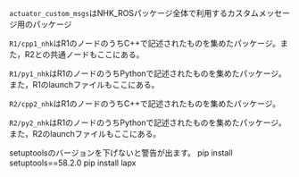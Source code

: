 `actuator_custom_msgs`はNHK_ROSパッケージ全体で利用するカスタムメッセージ用のパッケージ

`R1/cpp1_nhk`はR1のノードのうちC++で記述されたものを集めたパッケージ。また，R2との共通ノードもここにある。

`R1/py1_nhk`はR1のノードのうちPythonで記述されたものを集めたパッケージ。また，R1のlaunchファイルもここにある。

`R2/cpp2_nhk`はR1のノードのうちC++で記述されたものを集めたパッケージ。

`R2/py2_nhk`はR1のノードのうちPythonで記述されたものを集めたパッケージ。また，R2のlaunchファイルもここにある。

setuptoolsのバージョンを下げないと警告が出ます。
pip install setuptools==58.2.0
pip install lapx